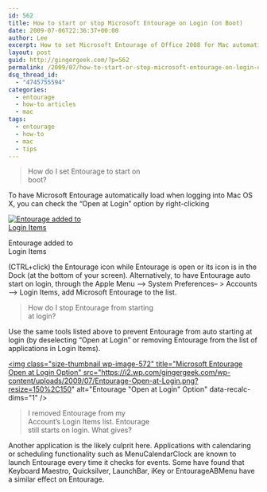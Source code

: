 ```yaml
---
id: 562
title: How to start or stop Microsoft Entourage on Login (on Boot)
date: 2009-07-06T22:36:37+00:00
author: Lee
excerpt: How to set Microsoft Entourage of Office 2008 for Mac automatically start on login into Mac OS X.
layout: post
guid: http://gingergeek.com/?p=562
permalink: /2009/07/how-to-start-or-stop-microsoft-entourage-on-login-on-boot/
dsq_thread_id:
  - "4745755594"
categories:
  - entourage
  - how-to articles
  - mac
tags:
  - entourage
  - how-to
  - mac
  - tips
---
```

<blockquote style="width: 50%;">
  <p>
    How do I set Entourage to start on boot?
  </p>
</blockquote>

To have Microsoft Entourage automatically load when logging into Mac OS  X, you can check the “Open at Login” option by right-clicking 

<div id="attachment_565" style="width: 160px" class="wp-caption alignright">
  <a rel="attachment wp-att-565" href="http://gingergeek.com/2009/07/how-to-start-or-stop-microsoft-entourage-on-login-on-boot/entourage-added-to-login-items/"><img class="size-thumbnail wp-image-565" title="Microsoft Entourage added to Login Items to auto start on login" src="https://i0.wp.com/gingergeek.com/wp-content/uploads/2009/07/Entourage-added-to-Login-Items.png?resize=150%2C150" alt="Entourage added to Login Items" srcset="https://i0.wp.com/gingergeek.com/wp-content/uploads/2009/07/Entourage-added-to-Login-Items.png?resize=150%2C150 150w, https://i0.wp.com/gingergeek.com/wp-content/uploads/2009/07/Entourage-added-to-Login-Items.png?zoom=2&resize=150%2C150 300w, https://i0.wp.com/gingergeek.com/wp-content/uploads/2009/07/Entourage-added-to-Login-Items.png?zoom=3&resize=150%2C150 450w" sizes="(max-width: 150px) 100vw, 150px" data-recalc-dims="1" /></a>
  
  <p class="wp-caption-text">
    Entourage added to Login Items
  </p>
</div>(CTRL+click) the Entourage icon while Entourage is open or its icon is in the Dock (at the bottom of your screen). Alternatively, to have Entourage auto start on login, through the Apple Menu –> System Preferences– > Accounts –> Login Items, add Microsoft Entourage to the list.

<!--more-->

<blockquote style="width: 50%;">
  <p>
    How do I stop Entourage from starting at login?
  </p>
</blockquote>

Use the same tools listed above to prevent Entourage from auto starting at login (by deselecting “Open at Login” or removing Entourage from the list of applications in Login Items).
  
<a rel="attachment wp-att-572" href="http://gingergeek.com/2009/07/how-to-start-or-stop-microsoft-entourage-on-login-on-boot/entourage-open-at-login/"><img class="size-thumbnail wp-image-572" title="Microsoft Entourage Open at Login Option" src="https://i2.wp.com/gingergeek.com/wp-content/uploads/2009/07/Entourage-Open-at-Login.png?resize=150%2C150" alt="Entourage "Open at Login" Option" data-recalc-dims="1" /></a>

<blockquote style="width: 50%;">
  <p>
    I removed Entourage from my Account’s Login Items list. Entourage still starts on login. What gives?
  </p>
</blockquote>

Another application is the likely culprit here. Applications with calendaring or scheduling functionality such as MenuCalendarClock are known to launch Entourage every time it checks for events. Some have found that Keyboard Maestro, Quicksilver, LaunchBar, iKey or EntourageABMenu have a similar effect on Entourage.